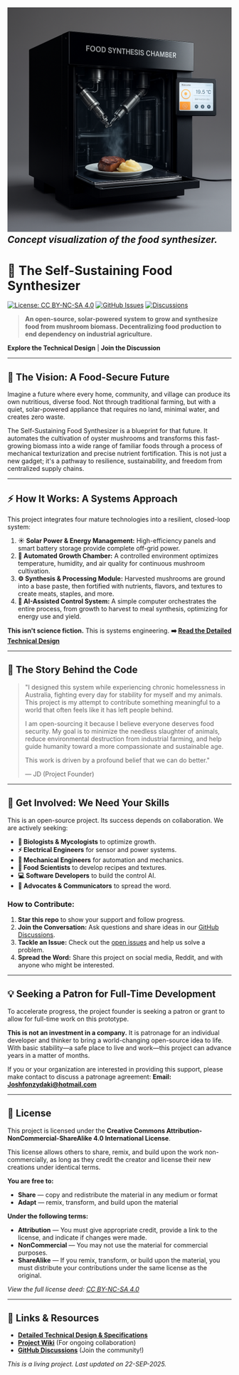 ![Self-sustaining solar food synthesizer](images/b24d1372-c146-4539-9529-18976ea36e0a_0.png)
*Concept visualization of the food synthesizer.*
---


# 🍄 The Self-Sustaining Food Synthesizer

[![License: CC BY-NC-SA 4.0](https://img.shields.io/badge/License-CC_BY--NC--SA_4.0-lightgrey.svg)](https://creativecommons.org/licenses/by-nc-sa/4.0/)
[![GitHub Issues](https://img.shields.io/github/issues/JDM95aus/Self-sustaining-solar-food-synthesiser-)](https://github.com/JDM95aus/Self-sustaining-solar-food-synthesiser-/issues)
[![Discussions](https://img.shields.io/badge/Join-Discussions-green)](https://github.com/JDM95aus/Self-sustaining-solar-food-synthesiser-/discussions)

> **An open-source, solar-powered system to grow and synthesize food from mushroom biomass. Decentralizing food production to end dependency on industrial agriculture.**

**Explore the Technical Design** | **Join the Discussion**

---

## 🌱 The Vision: A Food-Secure Future

Imagine a future where every home, community, and village can produce its own nutritious, diverse food. Not through traditional farming, but with a quiet, solar-powered appliance that requires no land, minimal water, and creates zero waste.

The Self-Sustaining Food Synthesizer is a blueprint for that future. It automates the cultivation of oyster mushrooms and transforms this fast-growing biomass into a wide range of familiar foods through a process of mechanical texturization and precise nutrient fortification. This is not just a new gadget; it's a pathway to resilience, sustainability, and freedom from centralized supply chains.

---

## ⚡ How It Works: A Systems Approach

This project integrates four mature technologies into a resilient, closed-loop system:

1.  **☀️ Solar Power & Energy Management:** High-efficiency panels and smart battery storage provide complete off-grid power.
2.  **🧫 Automated Growth Chamber:** A controlled environment optimizes temperature, humidity, and air quality for continuous mushroom cultivation.
3.  **⚙️ Synthesis & Processing Module:** Harvested mushrooms are ground into a base paste, then fortified with nutrients, flavors, and textures to create meats, staples, and more.
4.  **🧠 AI-Assisted Control System:** A simple computer orchestrates the entire process, from growth to harvest to meal synthesis, optimizing for energy use and yield.

**This isn't science fiction.** This is systems engineering.
**➡️ [Read the Detailed Technical Design](Design.md)**

---

## 📖 The Story Behind the Code

> "I designed this system while experiencing chronic homelessness in Australia, fighting every day for stability for myself and my animals. This project is my attempt to contribute something meaningful to a world that often feels like it has left people behind.
>
> I am open-sourcing it because I believe everyone deserves food security. My goal is to minimize the needless slaughter of animals, reduce environmental destruction from industrial farming, and help guide humanity toward a more compassionate and sustainable age.
>
> This work is driven by a profound belief that we can do better."
>
> — JD (Project Founder)

---

## 🚀 Get Involved: We Need Your Skills

This is an open-source project. Its success depends on collaboration. We are actively seeking:

*   **🧬 Biologists & Mycologists** to optimize growth.
*   **⚡ Electrical Engineers** for sensor and power systems.
*   **🔧 Mechanical Engineers** for automation and mechanics.
*   **🥼 Food Scientists** to develop recipes and textures.
*   **💻 Software Developers** to build the control AI.
*   **📢 Advocates & Communicators** to spread the word.

### How to Contribute:

1.  **Star this repo** to show your support and follow progress.
2.  **Join the Conversation:** Ask questions and share ideas in our [GitHub Discussions](https://github.com/JDM95aus/Self-sustaining-solar-food-synthesiser-/discussions).
3.  **Tackle an Issue:** Check out the [open issues](https://github.com/JDM95aus/Self-sustaining-solar-food-synthesiser-/issues) and help us solve a problem.
4.  **Spread the Word:** Share this project on social media, Reddit, and with anyone who might be interested.

---

## 💡 Seeking a Patron for Full-Time Development

To accelerate progress, the project founder is seeking a patron or grant to allow for full-time work on this prototype.

**This is not an investment in a company.** It is patronage for an individual developer and thinker to bring a world-changing open-source idea to life. With basic stability—a safe place to live and work—this project can advance years in a matter of months.

If you or your organization are interested in providing this support, please make contact to discuss a patronage agreement:
**Email: Joshfonzydaki@hotmail.com**

---

## 📄 License

This project is licensed under the **Creative Commons Attribution-NonCommercial-ShareAlike 4.0 International License**.

This license allows others to share, remix, and build upon the work non-commercially, as long as they credit the creator and license their new creations under identical terms.

**You are free to:**
*   **Share** — copy and redistribute the material in any medium or format
*   **Adapt** — remix, transform, and build upon the material

**Under the following terms:**
*   **Attribution** — You must give appropriate credit, provide a link to the license, and indicate if changes were made.
*   **NonCommercial** — You may not use the material for commercial purposes.
*   **ShareAlike** — If you remix, transform, or build upon the material, you must distribute your contributions under the same license as the original.

*View the full license deed: [CC BY-NC-SA 4.0](https://creativecommons.org/licenses/by-nc-sa/4.0/)*

---

## 🔗 Links & Resources

*   **[Detailed Technical Design & Specifications](Design.md)**
*   **[Project Wiki](https://github.com/JDM95aus/Self-sustaining-solar-food-synthesiser-/wiki)** (For ongoing collaboration)
*   **[GitHub Discussions](https://github.com/JDM95aus/Self-sustaining-solar-food-synthesiser-/discussions)** (Join the community!)

*This is a living project. Last updated on 22-SEP-2025.*
